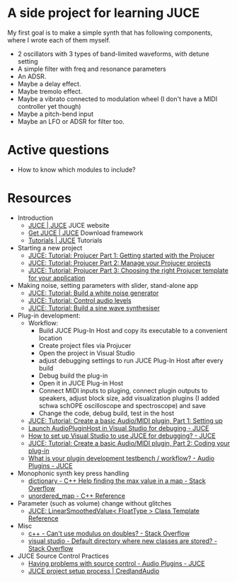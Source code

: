 # A side project for learning JUCE

My first goal is to make a simple synth that has following components, where I wrote each of them myself.

- 2 oscillators with 3 types of band-limited waveforms, with detune setting
- A simple filter with freq and resonance parameters
- An ADSR. 
- Maybe a delay effect.
- Maybe tremolo effect. 
- Maybe a vibrato connected to modulation wheel (I don't have a MIDI controller yet though)
- Maybe a pitch-bend input
- Maybe an LFO or ADSR for filter too.


# Active questions
* How to know which modules to include?

# Resources

* Introduction
  * [JUCE \| JUCE](https://juce.com/) JUCE website
  * [Get JUCE \| JUCE](https://shop.juce.com/get-juce) Download framework
  * [Tutorials \| JUCE](https://juce.com/learn/tutorials) Tutorials
* Starting a new project
  * [JUCE: Tutorial: Projucer Part 1: Getting started with the Projucer](https://docs.juce.com/master/tutorial_new_projucer_project.html)
  * [JUCE: Tutorial: Projucer Part 2: Manage your Projucer projects](https://docs.juce.com/master/tutorial_manage_projucer_project.html)
  * [JUCE: Tutorial: Projucer Part 3: Choosing the right Projucer template for your application](https://docs.juce.com/master/tutorial_choosing_projucer_template.html)
* Making noise, setting parameters with slider, stand-alone app
  * [JUCE: Tutorial: Build a white noise generator](https://docs.juce.com/master/tutorial_simple_synth_noise.html)
  * [JUCE: Tutorial: Control audio levels](https://docs.juce.com/master/tutorial_synth_level_control.html)
  * [JUCE: Tutorial: Build a sine wave synthesiser](https://docs.juce.com/master/tutorial_sine_synth.html)
* Plug-in development:
  * Workflow:
    * Build JUCE Plug-In Host and copy its executable to a convenient location
	* Create project files via Projucer
	* Open the project in Visual Studio
	* adjust debugging settings to run JUCE Plug-In Host after every build
	* Debug build the plug-in
	* Open it in JUCE Plug-in Host
	* Connect MIDI inputs to pluging, connect plugin outputs to speakers, adjust block size, add visualization plugins (I added schwa schOPE oscilloscope and spectroscope) and save
	* Change the code, debug build, test in the host
  * [JUCE: Tutorial: Create a basic Audio/MIDI plugin, Part 1: Setting up](https://docs.juce.com/master/tutorial_create_projucer_basic_plugin.html)
  * [Launch AudioPluginHost in Visual Studio for debuging \- JUCE](https://forum.juce.com/t/launch-audiopluginhost-in-visual-studio-for-debuging/30839)
  * [How to set up Visual Studio to use JUCE for debugging? \- JUCE](https://forum.juce.com/t/how-to-set-up-visual-studio-to-use-juce-for-debugging/29660)
  * [JUCE: Tutorial: Create a basic Audio/MIDI plugin, Part 2: Coding your plug\-in](https://docs.juce.com/master/tutorial_code_basic_plugin.html)
  * [What is your plugin development testbench / workflow? \- Audio Plugins \- JUCE](https://forum.juce.com/t/what-is-your-plugin-development-testbench-workflow/13583)
* Monophonic synth key press handling
  * [dictionary \- C\+\+ Help finding the max value in a map \- Stack Overflow](https://stackoverflow.com/questions/9370945/c-help-finding-the-max-value-in-a-map/9371137#9371137)
  * [unordered\_map \- C\+\+ Reference](http://www.cplusplus.com/reference/unordered_map/unordered_map/)
* Parameter (such as volume) change without glitches
  * [JUCE: LinearSmoothedValue< FloatType > Class Template Reference](https://docs.juce.com/master/classLinearSmoothedValue.html#a6cc025f0d2de6ac18dc15368a31e893c)
* Misc
  * [c\+\+ \- Can't use modulus on doubles? \- Stack Overflow](https://stackoverflow.com/questions/9138790/cant-use-modulus-on-doubles)
  * [visual studio \- Default directory where new classes are stored? \- Stack Overflow](https://stackoverflow.com/questions/9700170/default-directory-where-new-classes-are-stored)
* JUCE Source Control Practices
  * [Having problems with source control \- Audio Plugins \- JUCE](https://forum.juce.com/t/having-problems-with-source-control/19225/3)
  * [JUCE project setup process \| CredlandAudio](http://blog.credland.net/2016/05/juce-project-setup-process.html)


